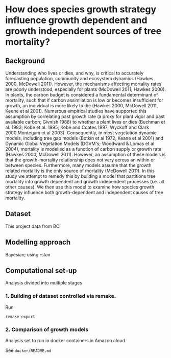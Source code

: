 # How does species growth strategy influence growth dependent and growth independent sources of tree mortality?

## Background

Understanding who lives or dies, and why, is critical to accurately forecasting population, community and ecosystem dynamics (Hawkes 2000, McDowell 2011). However, the mechanisms affecting mortality rates are poorly understood, especially for plants (McDowell 2011; Hawkes 2000). In plants, the carbon budget is considered a fundamental determinant of mortality, such that if carbon assimilation is low or becomes insufficient for growth, an individual is more likely to die (Hawkes 2000, McDowell 2011, Keene et al 2001). Numerous empirical studies have supported this assumption by correlating past growth rate (a proxy for plant vigor and past available carbon; Givnish 1988) to whether a plant lives or dies (Buchman et al. 1983; Kobe et al. 1995; Kobe and Coates 1997; Wyckoff and Clark 2000,Montegam et al 2003). Consequently, in most vegetation dynamic models, including tree gap models (Botkin et al 1972, Keane et al 2001) and Dynamic Global Vegetation Models (DGVM's; Woodward & Lomas et al 2004), mortality is modelled as a function of carbon supply or growth rate (Hawkes 2000, McDowell 2011). However, an assumption of these models is that the growth-mortality relationship does not vary across an within or between species. Furthermore, many models assume that the growth related mortality is the only source of mortality (McDowell 2011). In this study we attempt to remedy this by building a model that partitions tree mortality into growth dependent and growth independent processes (i.e. all other causes). We then use this model to examine how species growth strategy influence both growth-dependent and independent causes of tree mortality.


## Dataset
This project data from BCI

## Modelling approach
Bayesian; using rstan


## Computational set-up

Analysis divided into multiple stages

### 1. Building of dataset controlled via remake.

Run

```
remake export
```

### 2. Comparison of growth models

Analysis set to run in docker containers in Amazon cloud.

See `docker/README.md`

